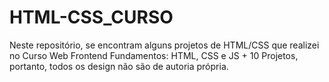 # HTML-CSS_CURSO
Neste repositório, se encontram alguns projetos de HTML/CSS que realizei no Curso Web Frontend Fundamentos: HTML, CSS e JS + 10 Projetos, portanto, todos os design não são de autoria própria.
